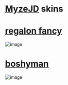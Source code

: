 # [MyzeJD](https://osu.ppy.sh/users/3257847) skins

  
# [regalon fancy](https://drive.google.com/file/d/1HBBJFeGBfjuzJPBA-uiYhhJUoBtSRmMt/view?usp=sharing)
![image](https://i.postimg.cc/mgDYGp2x/regalonfancypreview.png)


# [boshyman](https://drive.google.com/file/d/1Z5GoEbqNWj0ZFraARsoMI3vTUoVmLT4C/view?usp=sharing)
![image](https://i.postimg.cc/VL4qpPwB/boshymanpreview.png)




